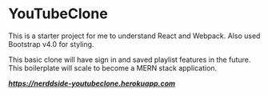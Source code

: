 # YouTubeClone

This is a starter project for me to understand React and Webpack. Also used Bootstrap v4.0 for styling. 

This basic clone will have sign in and saved playlist features in the future. This boilerplate will scale to become a MERN stack application. 

***https://nerddside-youtubeclone.herokuapp.com*** 
